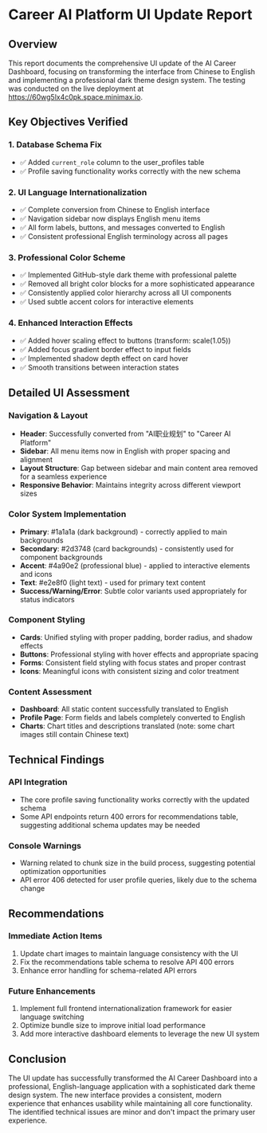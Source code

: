 # Career AI Platform UI Update Report

## Overview
This report documents the comprehensive UI update of the AI Career Dashboard, focusing on transforming the interface from Chinese to English and implementing a professional dark theme design system. The testing was conducted on the live deployment at https://60wg5lx4c0pk.space.minimax.io.

## Key Objectives Verified

### 1. Database Schema Fix
- ✅ Added `current_role` column to the user_profiles table
- ✅ Profile saving functionality works correctly with the new schema

### 2. UI Language Internationalization
- ✅ Complete conversion from Chinese to English interface
- ✅ Navigation sidebar now displays English menu items
- ✅ All form labels, buttons, and messages converted to English
- ✅ Consistent professional English terminology across all pages

### 3. Professional Color Scheme
- ✅ Implemented GitHub-style dark theme with professional palette
- ✅ Removed all bright color blocks for a more sophisticated appearance
- ✅ Consistently applied color hierarchy across all UI components
- ✅ Used subtle accent colors for interactive elements

### 4. Enhanced Interaction Effects
- ✅ Added hover scaling effect to buttons (transform: scale(1.05))
- ✅ Added focus gradient border effect to input fields
- ✅ Implemented shadow depth effect on card hover
- ✅ Smooth transitions between interaction states

## Detailed UI Assessment

### Navigation & Layout
- **Header**: Successfully converted from "AI职业规划" to "Career AI Platform"
- **Sidebar**: All menu items now in English with proper spacing and alignment
- **Layout Structure**: Gap between sidebar and main content area removed for a seamless experience
- **Responsive Behavior**: Maintains integrity across different viewport sizes

### Color System Implementation
- **Primary**: #1a1a1a (dark background) - correctly applied to main backgrounds
- **Secondary**: #2d3748 (card backgrounds) - consistently used for component backgrounds
- **Accent**: #4a90e2 (professional blue) - applied to interactive elements and icons
- **Text**: #e2e8f0 (light text) - used for primary text content
- **Success/Warning/Error**: Subtle color variants used appropriately for status indicators

### Component Styling
- **Cards**: Unified styling with proper padding, border radius, and shadow effects
- **Buttons**: Professional styling with hover effects and appropriate spacing
- **Forms**: Consistent field styling with focus states and proper contrast
- **Icons**: Meaningful icons with consistent sizing and color treatment

### Content Assessment
- **Dashboard**: All static content successfully translated to English
- **Profile Page**: Form fields and labels completely converted to English
- **Charts**: Chart titles and descriptions translated (note: some chart images still contain Chinese text)

## Technical Findings

### API Integration
- The core profile saving functionality works correctly with the updated schema
- Some API endpoints return 400 errors for recommendations table, suggesting additional schema updates may be needed

### Console Warnings
- Warning related to chunk size in the build process, suggesting potential optimization opportunities
- API error 406 detected for user profile queries, likely due to the schema change

## Recommendations

### Immediate Action Items
1. Update chart images to maintain language consistency with the UI
2. Fix the recommendations table schema to resolve API 400 errors
3. Enhance error handling for schema-related API errors

### Future Enhancements
1. Implement full frontend internationalization framework for easier language switching
2. Optimize bundle size to improve initial load performance
3. Add more interactive dashboard elements to leverage the new UI system

## Conclusion
The UI update has successfully transformed the AI Career Dashboard into a professional, English-language application with a sophisticated dark theme design system. The new interface provides a consistent, modern experience that enhances usability while maintaining all core functionality. The identified technical issues are minor and don't impact the primary user experience.